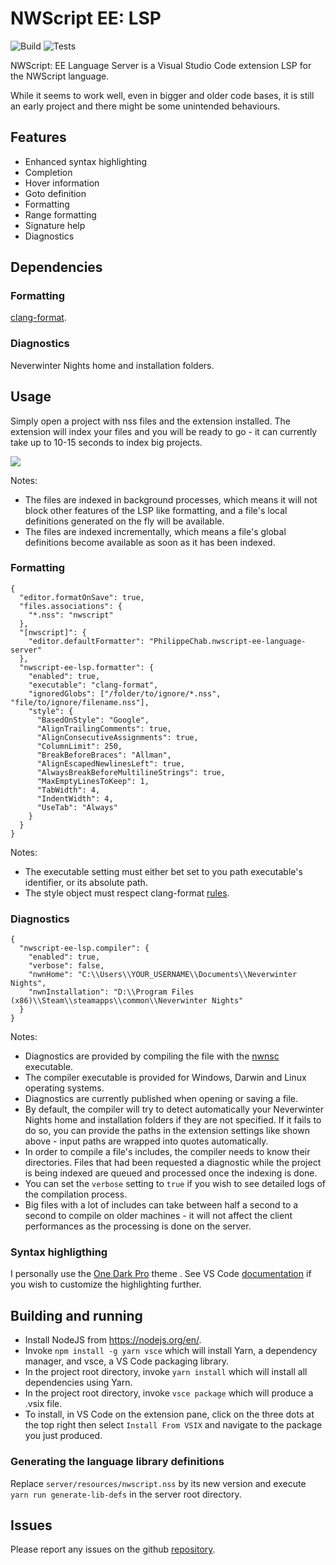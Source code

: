 # NWScript EE: LSP

![Build](https://github.com/PhilippeChab/nwscript-ee-language-server/actions/workflows/build.yml/badge.svg)
![Tests](https://github.com/PhilippeChab/nwscript-ee-language-server/actions/workflows/tests.yml/badge.svg)


NWScript: EE Language Server is a Visual Studio Code extension LSP for the NWScript language.

While it seems to work well, even in bigger and older code bases, it is still an early project and there might be some unintended behaviours.

## Features

- Enhanced syntax highlighting
- Completion
- Hover information
- Goto definition
- Formatting
- Range formatting
- Signature help
- Diagnostics

## Dependencies

### Formatting

[clang-format](https://clang.llvm.org/docs/ClangFormat.html).

### Diagnostics

Neverwinter Nights home and installation folders.

## Usage

Simply open a project with nss files and the extension installed. The extension will index your files and you will be ready to go - it can currently take up to 10-15 seconds to index big projects.

![](https://i.imgur.com/DKn8znH.png)

Notes:

- The files are indexed in background processes, which means it will not block other features of the LSP like formatting, and a file's local definitions generated on the fly will be available.
- The files are indexed incrementally, which means a file's global definitions become available as soon as it has been indexed.

### Formatting

```
{
  "editor.formatOnSave": true,
  "files.associations": {
    "*.nss": "nwscript"
  },
  "[nwscript]": {
    "editor.defaultFormatter": "PhilippeChab.nwscript-ee-language-server"
  },
  "nwscript-ee-lsp.formatter": {
    "enabled": true,
    "executable": "clang-format",
    "ignoredGlobs": ["/folder/to/ignore/*.nss", "file/to/ignore/filename.nss"],
    "style": {
      "BasedOnStyle": "Google",
      "AlignTrailingComments": true,
      "AlignConsecutiveAssignments": true,
      "ColumnLimit": 250,
      "BreakBeforeBraces": "Allman",
      "AlignEscapedNewlinesLeft": true,
      "AlwaysBreakBeforeMultilineStrings": true,
      "MaxEmptyLinesToKeep": 1,
      "TabWidth": 4,
      "IndentWidth": 4,
      "UseTab": "Always"
    }
  }
}
```

Notes:

- The executable setting must either bet set to you path executable's identifier, or its absolute path.
- The style object must respect clang-format [rules](https://clang.llvm.org/docs/ClangFormatStyleOptions.html).

### Diagnostics

```
{
  "nwscript-ee-lsp.compiler": {
    "enabled": true,
    "verbose": false,
    "nwnHome": "C:\\Users\\YOUR_USERNAME\\Documents\\Neverwinter Nights",
    "nwnInstallation": "D:\\Program Files (x86)\\Steam\\steamapps\\common\\Neverwinter Nights"
  }
}
```

Notes:

- Diagnostics are provided by compiling the file with the [nwnsc](https://github.com/nwneetools/nwnsc) executable.
- The compiler executable is provided for Windows, Darwin and Linux operating systems.
- Diagnostics are currently published when opening or saving a file.
- By default, the compiler will try to detect automatically your Neverwinter Nights home and installation folders if they are not specified. If it fails to do so, you can provide the paths in the extension settings like shown above - input paths are wrapped into quotes automatically.
- In order to compile a file's includes, the compiler needs to know their directories. Files that had been requested a diagnostic while the project is being indexed are queued and processed once the indexing is done.
- You can set the `verbose` setting to `true` if you wish to see detailed logs of the compilation process.
- Big files with a lot of includes can take between half a second to a second to compile on older machines - it will not affect the client performances as the processing is done on the server.

### Syntax highligthing

I personally use the [One Dark Pro](https://marketplace.visualstudio.com/items?itemName=zhuangtongfa.Material-theme) theme . See VS Code [documentation](https://code.visualstudio.com/docs/getstarted/themes) if you wish to customize the highlighting further.

## Building and running

- Install NodeJS from https://nodejs.org/en/.
- Invoke `npm install -g yarn vsce` which will install Yarn, a dependency manager, and vsce, a VS Code packaging library.
- In the project root directory, invoke `yarn install` which will install all dependencies using Yarn.
- In the project root directory, invoke `vsce package` which will produce a .vsix file.
- To install, in VS Code on the extension pane, click on the three dots at the top right then select `Install From VSIX` and navigate to the package you just produced.

### Generating the language library definitions

Replace `server/resources/nwscript.nss` by its new version and execute `yarn run generate-lib-defs` in the server root directory.

## Issues

Please report any issues on the github [repository](https://github.com/PhilippeChab/nwscript-ee-language-server/issues).
